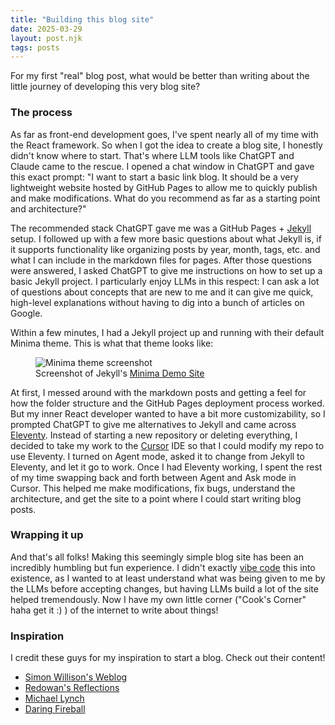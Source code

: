 ```yaml
---
title: "Building this blog site"
date: 2025-03-29
layout: post.njk
tags: posts
---
```


For my first "real" blog post, what would be better than writing about the little journey of developing this very blog site?

### The process

As far as front-end development goes, I've spent nearly all of my time with the React framework. So when I got the idea to create a blog site, I honestly didn't know where to start. That's where LLM tools like ChatGPT and Claude came to the rescue. I opened a chat window in ChatGPT and gave this exact prompt: "I want to start a basic link blog. It should be a very lightweight website hosted by GitHub Pages to allow me to quickly publish and make modifications. What do you recommend as far as a starting point and architecture?"

The recommended stack ChatGPT gave me was a GitHub Pages + [Jekyll](https://jekyllrb.com/) setup. I followed up with a few more basic questions about what Jekyll is, if it supports functionality like organizing posts by year, month, tags, etc. and what I can include in the markdown files for pages. After those questions were answered, I asked ChatGPT to give me instructions on how to set up a basic Jekyll project. I particularly enjoy LLMs in this respect: I can ask a lot of questions about concepts that are new to me and it can give me quick, high-level explanations without having to dig into a bunch of articles on Google.

Within a few minutes, I had a Jekyll project up and running with their default Minima theme. This is what that theme looks like:

<!-- markdownlint-disable MD033 -->
<figure>
  <img src="{{ '/assets/images/jekyll-minima-theme-screenshot.png' | url }}" alt="Minima theme screenshot" class="about-image">
  <figcaption>Screenshot of Jekyll's <a href="https://jekyll.github.io/minima/">Minima Demo Site</a></figcaption>
</figure>
<!-- markdownlint-enable MD033 -->

At first, I messed around with the markdown posts and getting a feel for how the folder structure and the GitHub Pages deployment process worked. But my inner React developer wanted to have a bit more customizability, so I prompted ChatGPT to give me alternatives to Jekyll and came across [Eleventy](https://www.11ty.dev/). Instead of starting a new repository or deleting everything, I decided to take my work to the [Cursor](https://www.cursor.com/) IDE so that I could modify my repo to use Eleventy. I turned on Agent mode, asked it to change from Jekyll to Eleventy, and let it go to work. Once I had Eleventy working, I spent the rest of my time swapping back and forth between Agent and Ask mode in Cursor. This helped me make modifications, fix bugs, understand the architecture, and get the site to a point where I could start writing blog posts.

### Wrapping it up

And that's all folks! Making this seemingly simple blog site has been an incredibly humbling but fun experience. I didn't exactly [vibe code](https://x.com/karpathy/status/1886192184808149383) this into existence, as I wanted to at least understand what was being given to me by the LLMs before accepting changes, but having LLMs build a lot of the site helped tremendously. Now I have my own little corner ("Cook's Corner" haha get it :) ) of the internet to write about things!

### Inspiration

I credit these guys for my inspiration to start a blog. Check out their content!

- [Simon Willison's Weblog](https://simonwillison.net/)
- [Redowan's Reflections](https://rednafi.com/)
- [Michael Lynch](https://mtlynch.io/)
- [Daring Fireball](https://daringfireball.net/)
